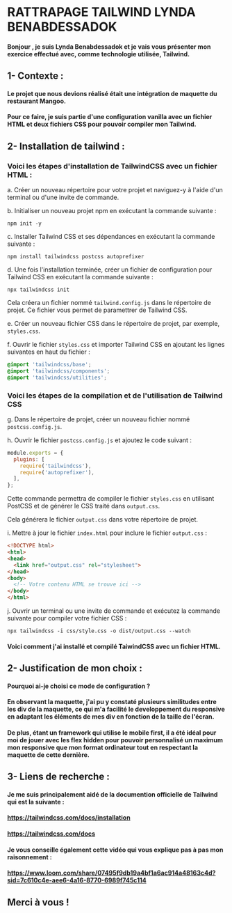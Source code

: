 
# RATTRAPAGE TAILWIND LYNDA BENABDESSADOK 

#### Bonjour , je suis Lynda Benabdessadok et je vais vous présenter mon exercice effectué avec, comme technologie utilisée, Tailwind.

## 1- Contexte : 
#### Le projet que nous devions réalisé était une intégration de maquette du restaurant Mangoo. 
#### Pour ce faire, je suis partie d'une configuration vanilla avec un fichier HTML et deux fichiers CSS pour pouvoir compiler mon Tailwind.

## 2- Installation de tailwind :
### Voici les étapes d'installation de TailwindCSS avec un fichier HTML :

a. Créer un nouveau répertoire pour votre projet et naviguez-y à l'aide d'un terminal ou d'une invite de commande.

b. Initialiser un nouveau projet npm en exécutant la commande suivante :
   ```
   npm init -y
   ```

c. Installer Tailwind CSS et ses dépendances en exécutant la commande suivante :
   ```
   npm install tailwindcss postcss autoprefixer
   ```

d. Une fois l'installation terminée, créer un fichier de configuration pour Tailwind CSS en exécutant la commande suivante :
   ```
   npx tailwindcss init
   ```

Cela créera un fichier nommé `tailwind.config.js` dans le répertoire de projet. Ce fichier vous permet de paramettrer de Tailwind CSS.

e. Créer un nouveau fichier CSS dans le répertoire de projet, par exemple, `styles.css`.

f. Ouvrir le fichier `styles.css` et importer Tailwind CSS en ajoutant les lignes suivantes en haut du fichier :
   ```css
   @import 'tailwindcss/base';
   @import 'tailwindcss/components';
   @import 'tailwindcss/utilities';
   ```

### Voici les étapes de la compilation et de l'utilisation de Tailwind CSS

g. Dans le répertoire de projet, créer un nouveau fichier nommé `postcss.config.js`.

h. Ouvrir le fichier `postcss.config.js` et ajoutez le code suivant :
   ```javascript
   module.exports = {
     plugins: [
       require('tailwindcss'),
       require('autoprefixer'),
     ],
   };
   ```
   Cette commande permettra de compiler le fichier `styles.css` en utilisant PostCSS et de générer le CSS traité dans `output.css`.

   Cela générera le fichier `output.css` dans votre répertoire de projet.

i. Mettre à jour le fichier `index.html` pour inclure le fichier `output.css` :
   ```html
   <!DOCTYPE html>
   <html>
   <head>
     <link href="output.css" rel="stylesheet">
   </head>
   <body>
     <!-- Votre contenu HTML se trouve ici -->
   </body>
   </html>
   ```

j. Ouvrir un terminal ou une invite de commande et exécutez la commande suivante pour compiler votre fichier CSS :
   ```
   npx tailwindcss -i css/style.css -o dist/output.css --watch
   ```

#### Voici comment j'ai installé et compilé TaiwindCSS avec un fichier HTML.

## 2- Justification de mon choix : 
#### Pourquoi ai-je choisi ce mode de configuration ? 
#### En observant la maquette, j'ai pu y constaté plusieurs similitudes entre les div de la maquette, ce qui m'a facilité le developpement du responsive en adaptant les éléments de mes div en fonction de la taille de l'écran. 
#### De plus, étant un framework qui utilise le mobile first, il a été idéal pour moi de jouer avec les flex hidden pour pouvoir personnalisé un maximum mon responsive que mon format ordinateur tout en respectant la maquette de cette dernière.

## 3- Liens de recherche : 
#### Je me suis principalement aidé de la documention officielle de Tailwind qui est la suivante : 
#### https://tailwindcss.com/docs/installation
#### https://tailwindcss.com/docs
#### Je vous conseille également cette vidéo qui vous explique pas à pas mon raisonnement : 
#### https://www.loom.com/share/07495f9db19a4bf1a6ac914a48163c4d?sid=7c610c4e-aee6-4a16-8770-6989f745c114

## Merci à vous ! 
